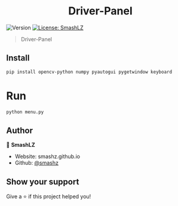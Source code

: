 
<h1 align="center">Driver-Panel</h1>
<p>
  <img alt="Version" src="https://img.shields.io/badge/version-0.1-blue.svg?cacheSeconds=2592000" />
  <a href="#" target="_blank">
    <img alt="License: SmashLZ" src="https://img.shields.io/badge/License-SmashLZ-yellow.svg" />
  </a>
</p>

> Driver-Panel

## Install

```sh
pip install opencv-python numpy pyautogui pygetwindow keyboard
```

# Run

```sh
python menu.py
```



## Author

👤 **SmashLZ**

* Website: smashz.github.io
* Github: [@smashz](https://github.com/smashz)

## Show your support

Give a ⭐️ if this project helped you!

